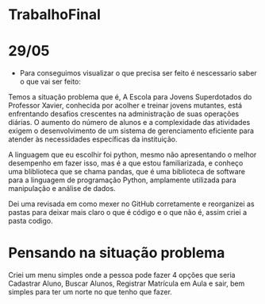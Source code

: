 # TrabalhoFinal
# 29/05
* Para conseguimos visualizar o que precisa ser feito é nescessario saber o que vai ser feito:
  
Temos a situação problema que é, A Escola para Jovens Superdotados do Professor Xavier, conhecida por acolher e treinar jovens mutantes, está enfrentando desafios crescentes na administração de suas operações diárias. O aumento do número de alunos e a complexidade das atividades exigem o desenvolvimento de um sistema de gerenciamento eficiente para atender às necessidades específicas da instituição.

A linguagem que eu escolhir foi python, mesmo não apresentando o melhor desempenho em fazer isso, mas é a que estou familiarizada, e conheço uma bliblioteca que se chama pandas, que é uma biblioteca de software para a linguagem de programação Python, amplamente utilizada para manipulação e análise de dados.

Dei uma revisada em como mexer no GitHub corretamente e reorganizei as pastas para deixar mais claro o que é código e o que não é, assim criei a pasta codigo.

# Pensando na situação problema
Criei um menu simples onde a pessoa pode fazer 4 opções que seria Cadastrar Aluno, Buscar Alunos, Registrar Matrícula em Aula e sair, bem simples para ter um norte no que tenho que fazer.
